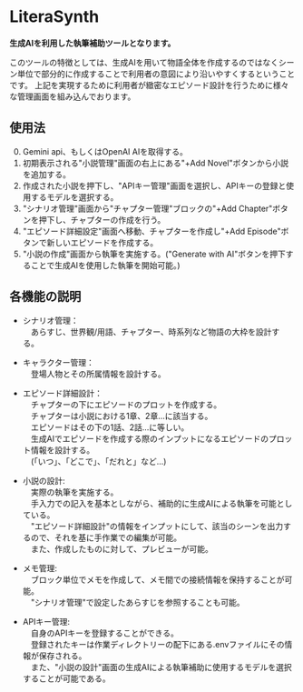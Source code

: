 # **LiteraSynth**

**生成AIを利用した執筆補助ツールとなります。**

このツールの特徴としては、生成AIを用いて物語全体を作成するのではなくシーン単位で部分的に作成することで利用者の意図により沿いやすくするということです。
上記を実現するために利用者が緻密なエピソード設計を行うために様々な管理画面を組み込んでおります。

## **使用法**
0) Gemini api、もしくはOpenAI AIを取得する。
1) 初期表示される"小説管理"画面の右上にある"+Add Novel"ボタンから小説を追加する。
2) 作成された小説を押下し、"APIキー管理"画面を選択し、APIキーの登録と使用するモデルを選択する。
3) "シナリオ管理"画面から"チャプター管理"ブロックの"+Add Chapter"ボタンを押下し、チャプターの作成を行う。
4) "エピソード詳細設定"画面へ移動、チャプターを作成し"+Add Episode"ボタンで新しいエピソードを作成する。
5) "小説の作成"画面から執筆を実施する。("Generate with AI"ボタンを押下することで生成AIを使用した執筆を開始可能。)

## **各機能の説明**
- シナリオ管理：  
　あらすじ、世界観/用語、チャプター、時系列など物語の大枠を設計する。

- キャラクター管理：  
　登場人物とその所属情報を設計する。

- エピソード詳細設計：  
　チャプターの下にエピソードのプロットを作成する。  
　チャプターは小説における1章、2章...に該当する。  
　エピソードはその下の1話、2話...に等しい。  
　生成AIでエピソードを作成する際のインプットになるエピソードのプロット情報を設計する。  
　(「いつ」、「どこで」、「だれと」など...)

- 小説の設計:  
　実際の執筆を実施する。  
　手入力での記入を基本としながら、補助的に生成AIによる執筆を可能としている。  
　"エピソード詳細設計"の情報をインプットにして、該当のシーンを出力するので、それを基に手作業での編集が可能。  
　また、作成したものに対して、プレビューが可能。

- メモ管理:  
　ブロック単位でメモを作成して、メモ間での接続情報を保持することが可能。  
　"シナリオ管理"で設定したあらすじを参照することも可能。  

- APIキー管理:  
　自身のAPIキーを登録することができる。  
　登録されたキーは作業ディレクトリーの配下にある.envファイルにその情報が保存される。  
　また、"小説の設計"画面の生成AIによる執筆補助に使用するモデルを選択することが可能である。

